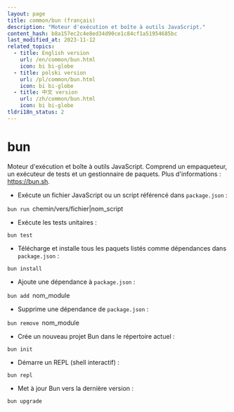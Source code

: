 ```yaml
---
layout: page
title: common/bun (français)
description: "Moteur d'exécution et boîte à outils JavaScript."
content_hash: b8a157ec2c4e8ed34d90ce1c84cf1a51954685bc
last_modified_at: 2023-11-12
related_topics:
  - title: English version
    url: /en/common/bun.html
    icon: bi bi-globe
  - title: polski version
    url: /pl/common/bun.html
    icon: bi bi-globe
  - title: 中文 version
    url: /zh/common/bun.html
    icon: bi bi-globe
tldri18n_status: 2
---
```

# bun

Moteur d'exécution et boîte à outils JavaScript.
Comprend un empaqueteur, un exécuteur de tests et un gestionnaire de paquets.
Plus d'informations : <https://bun.sh>.

- Exécute un fichier JavaScript ou un script référencé dans `package.json` :

`bun run `<span class="tldr-var badge badge-pill bg-dark-lm bg-white-dm text-white-lm text-dark-dm font-weight-bold">chemin/vers/fichier|nom_script</span>

- Exécute les tests unitaires :

`bun test`

- Télécharge et installe tous les paquets listés comme dépendances dans `package.json` :

`bun install`

- Ajoute une dépendance à `package.json` :

`bun add `<span class="tldr-var badge badge-pill bg-dark-lm bg-white-dm text-white-lm text-dark-dm font-weight-bold">nom_module</span>

- Supprime une dépendance de `package.json` :

`bun remove `<span class="tldr-var badge badge-pill bg-dark-lm bg-white-dm text-white-lm text-dark-dm font-weight-bold">nom_module</span>

- Crée un nouveau projet Bun dans le répertoire actuel :

`bun init`

- Démarre un REPL (shell interactif) :

`bun repl`

- Met à jour Bun vers la dernière version :

`bun upgrade`
